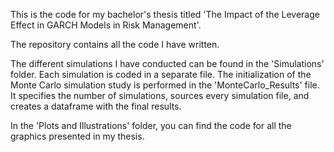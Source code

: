 This is the code for my bachelor's thesis titled 'The Impact of the Leverage Effect in GARCH Models in Risk Management'.

The repository contains all the code I have written.

The different simulations I have conducted can be found in the 'Simulations' folder. Each simulation is coded in a separate file. The initialization of the Monte Carlo simulation study is performed in the 'MonteCarlo_Results' file. It specifies the number of simulations, sources every simulation file, and creates a dataframe with the final results.

In the 'Plots and Illustrations' folder, you can find the code for all the graphics presented in my thesis.

